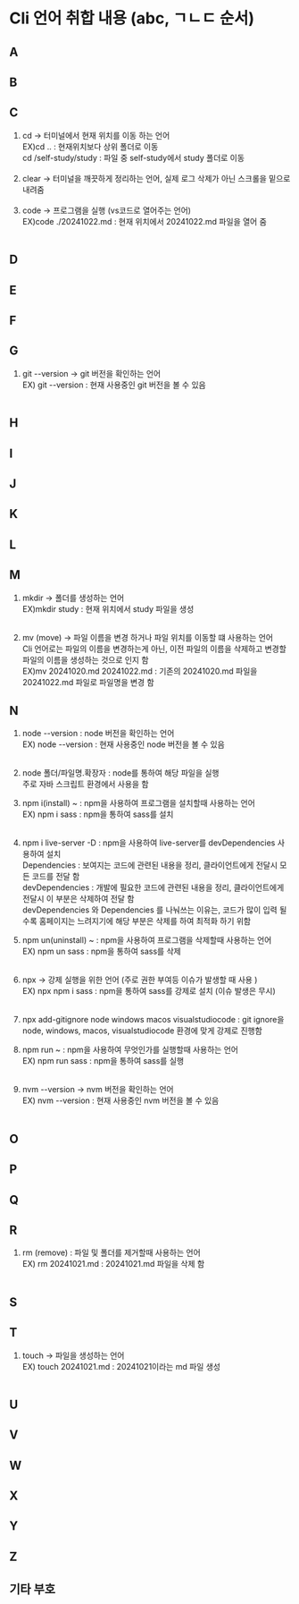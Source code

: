 # Cli 언어 취합 내용 (abc, ㄱㄴㄷ 순서)

## A

## B

## C

1. cd -> 터미널에서 현재 위치를 이동 하는 언어 <br>
   EX)cd .. : 현재위치보다 상위 폴더로 이동 <br>
   cd /self-study/study : 파일 중 self-study에서 study 폴더로 이동 <br>
   <br>
2. clear -> 터미널을 깨끗하게 정리하는 언어, 실제 로그 삭제가 아닌 스크롤을 밑으로 내려줌 <br>
   <br>
3. code -> 프로그램을 실행 (vs코드로 열어주는 언어)<br>
   EX)code ./20241022.md : 현재 위치에서 20241022.md 파일을 열어 줌 <br>
   <br>

## D

## E

## F

## G

1. git --version -> git 버전을 확인하는 언어 <br>
   EX) git --version : 현재 사용중인 git 버전을 볼 수 있음 <br>
   <br>

## H

## I

## J

## K

## L

## M

1. mkdir -> 폴더를 생성하는 언어<br>
   EX)mkdir study : 현재 위치에서 study 파일을 생성<br>
   <br>

2. mv (move) -> 파일 이름을 변경 하거나 파일 위치를 이동할 떄 사용하는 언어 <br>
   Cli 언어로는 파일의 이름을 변경하는게 아닌, 이전 파일의 이름을 삭제하고 변경할 파일의 이름을 생성하는 것으로 인지 함 <br>
   EX)mv 20241020.md 20241022.md : 기존의 20241020.md 파일을 20241022.md 파일로 파일명을 변경 함

## N

1. node --version : node 버전을 확인하는 언어<br>
   EX) node --version : 현재 사용중인 node 버전을 볼 수 있음<br>
   <br>

2. node 폴더/파일명.확장자 : node를 통하여 해당 파일을 실행 <br>
   주로 자바 스크립트 환경에서 사용을 함<br>

3. npm i(install) ~ : npm을 사용하여 프로그램을 설치할때 사용하는 언어 <br>
   EX) npm i sass : npm을 통하여 sass를 설치 <br>
   <br>

4. npm i live-server -D : npm을 사용하여 live-server를 devDependencies 사용하여 설치<br>
   Dependencies : 보여지는 코드에 관련된 내용을 정리, 클라이언트에게 전달시 모든 코드를 전달 함<br>
   devDependencies : 개발에 필요한 코드에 관련된 내용을 정리, 클라이언트에게 전달시 이 부분은 삭제하여 전달 함<br>
   devDependencies 와 Dependencies 를 나눠쓰는 이유는, 코드가 많이 입력 될 수록 홈페이지는 느려지기에 해당 부분은 삭제를 하여 최적화 하기 위함<br>

5. npm un(uninstall) ~ : npm을 사용하여 프로그램을 삭제할때 사용하는 언어 <br>
   EX) npm un sass : npm을 통하여 sass를 삭제 <br>
   <br>
6. npx -> 강제 실행을 위한 언어 (주로 권한 부여등 이슈가 발생할 때 사용 )<br>
   EX) npx npm i sass : npm을 통하여 sass를 강제로 설치 (이슈 발생은 무시)<br>
   <br>

7. npx add-gitignore node windows macos visualstudiocode : git ignore을 node, windows, macos, visualstudiocode 환경에 맞게 강제로 진행함<br>

8. npm run ~ : npm을 사용하여 무엇인가를 실행할때 사용하는 언어 <br>
   EX) npm run sass : npm을 통하여 sass를 실행<br>
   <br>

9. nvm --version -> nvm 버전을 확인하는 언어<br>
   EX) nvm --version : 현재 사용중인 nvm 버전을 볼 수 있음 <br>
   <br>

## O

## P

## Q

## R

1. rm (remove) : 파일 및 폴더를 제거할때 사용하는 언어<br>
   EX) rm 20241021.md : 20241021.md 파일을 삭제 함 <br>
   <br>

## S

## T

1. touch -> 파일을 생성하는 언어<br>
   EX) touch 20241021.md : 20241021이라는 md 파일 생성<br>
   <br>

## U

## V

## W

## X

## Y

## Z

## 기타 부호
